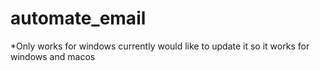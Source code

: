 # automate_email

*Only works for windows currently would like to update it so it works for windows and macos
